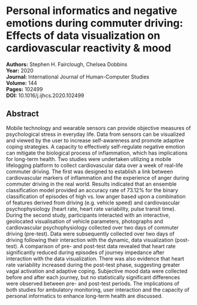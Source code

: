 # Personal informatics and negative emotions during commuter driving: Effects of data visualization on cardiovascular reactivity & mood

**Authors:** Stephen H. Fairclough, Chelsea Dobbins  
**Year:** 2020  
**Journal:** International Journal of Human-Computer Studies  
**Volume:** 144  
**Pages:** 102499  
**DOI:** 10.1016/j.ijhcs.2020.102499  

## Abstract
Mobile technology and wearable sensors can provide objective measures of psychological stress in everyday life. Data from sensors can be visualized and viewed by the user to increase self-awareness and promote adaptive coping strategies. A capacity to effectively self-regulate negative emotion can mitigate the biological process of inflammation, which has implications for long-term health. Two studies were undertaken utilizing a mobile lifelogging platform to collect cardiovascular data over a week of real-life commuter driving. The first was designed to establish a link between cardiovascular markers of inflammation and the experience of anger during commuter driving in the real world. Results indicated that an ensemble classification model provided an accuracy rate of 73.12% for the binary classification of episodes of high vs. low anger based upon a combination of features derived from driving (e.g. vehicle speed) and cardiovascular psychophysiology (heart rate, heart rate variability, pulse transit time). During the second study, participants interacted with an interactive, geolocated visualisation of vehicle parameters, photographs and cardiovascular psychophysiology collected over two days of commuter driving (pre-test). Data were subsequently collected over two days of driving following their interaction with the dynamic, data visualization (post-test). A comparison of pre- and post-test data revealed that heart rate significantly reduced during episodes of journey impedance after interaction with the data visualization. There was also evidence that heart rate variability increased during the post-test phase, suggesting greater vagal activation and adaptive coping. Subjective mood data were collected before and after each journey, but no statistically significant differences were observed between pre- and post-test periods. The implications of both studies for ambulatory monitoring, user interaction and the capacity of personal informatics to enhance long-term health are discussed.

